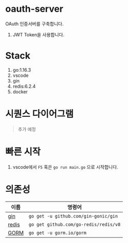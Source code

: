 # oauth-server

OAuth 인증서버를 구축합니다.

1. JWT Token을 사용합니다.

# Stack

1. go:1.16.3
1. vscode
1. gin
1. redis:6.2.4
1. docker

# 시퀀스 다이어그램

> 추가 예정

# 빠른 시작

1. vscode에서 `F5` 혹은 `go run main.go` 으로 시작합니다.

# 의존성

| 이름                                       | 명령어                                |
| ------------------------------------------ | ------------------------------------- |
| [gin](https://github.com/gin-gonic/gin)    | `go get -u github.com/gin-gonic/gin`  |
| [redis](https://github.com/go-redis/redis) | `go get github.com/go-redis/redis/v8` |
| [GORM](https://github.com/go-gorm/gorm)    | `go get -u gorm.io/gorm`              |
